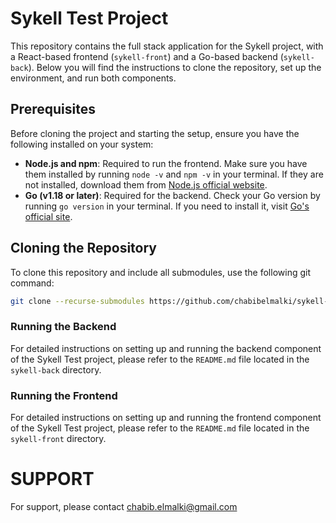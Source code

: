 # Sykell Test Project

This repository contains the full stack application for the Sykell project, with a React-based frontend (`sykell-front`) and a Go-based backend (`sykell-back`). Below you will find the instructions to clone the repository, set up the environment, and run both components.

## Prerequisites

Before cloning the project and starting the setup, ensure you have the following installed on your system:

- **Node.js and npm**: Required to run the frontend. Make sure you have them installed by running `node -v` and `npm -v` in your terminal. If they are not installed, download them from [Node.js official website](https://nodejs.org/).
- **Go (v1.18 or later)**: Required for the backend. Check your Go version by running `go version` in your terminal. If you need to install it, visit [Go's official site](https://golang.org/dl/).

## Cloning the Repository

To clone this repository and include all submodules, use the following git command:

```bash
git clone --recurse-submodules https://github.com/chabibelmalki/sykell-test.git
```
 

### Running the Backend

For detailed instructions on setting up and running the backend component of the Sykell Test project, please refer to the `README.md` file located in the `sykell-back` directory.

### Running the Frontend

For detailed instructions on setting up and running the frontend component of the Sykell Test project, please refer to the `README.md` file located in the `sykell-front` directory.

# SUPPORT
For support, please contact chabib.elmalki@gmail.com
